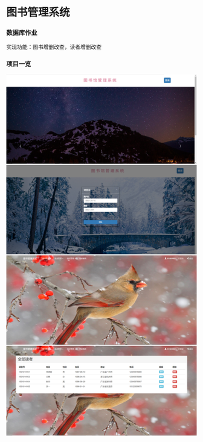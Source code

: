 ﻿# 图书管理系统

### 数据库作业
实现功能：图书增删改查，读者增删改查

### 项目一览<br/>
<img src="https://github.com/frozenc/library-system/blob/master/pic/1.png">
<img src="https://github.com/frozenc/library-system/blob/master/pic/2.png">
<img src="https://github.com/frozenc/library-system/blob/master/pic/3.png">
<img src="https://github.com/frozenc/library-system/blob/master/pic/4.png">

